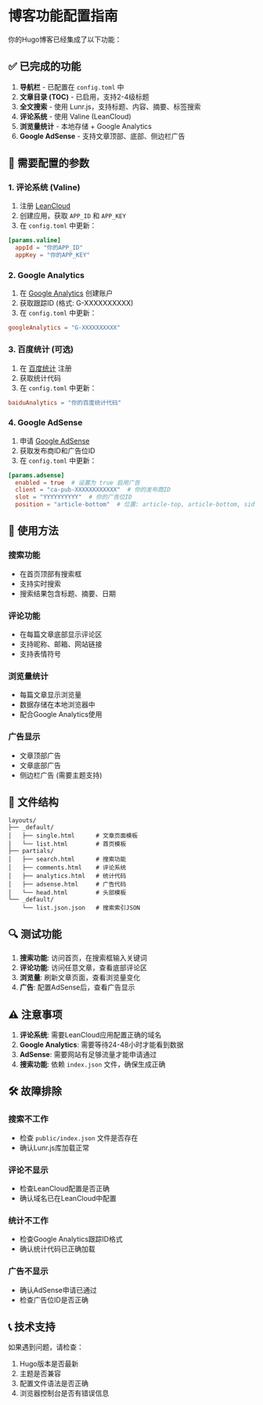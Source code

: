 # 博客功能配置指南

你的Hugo博客已经集成了以下功能：

## ✅ 已完成的功能

1. **导航栏** - 已配置在 `config.toml` 中
2. **文章目录 (TOC)** - 已启用，支持2-4级标题
3. **全文搜索** - 使用 Lunr.js，支持标题、内容、摘要、标签搜索
4. **评论系统** - 使用 Valine (LeanCloud)
5. **浏览量统计** - 本地存储 + Google Analytics
6. **Google AdSense** - 支持文章顶部、底部、侧边栏广告

## 🔧 需要配置的参数

### 1. 评论系统 (Valine)

1. 注册 [LeanCloud](https://leancloud.cn/)
2. 创建应用，获取 `APP_ID` 和 `APP_KEY`
3. 在 `config.toml` 中更新：

```toml
[params.valine]
  appId = "你的APP_ID"
  appKey = "你的APP_KEY"
```

### 2. Google Analytics

1. 在 [Google Analytics](https://analytics.google.com/) 创建账户
2. 获取跟踪ID (格式: G-XXXXXXXXXX)
3. 在 `config.toml` 中更新：

```toml
googleAnalytics = "G-XXXXXXXXXX"
```

### 3. 百度统计 (可选)

1. 在 [百度统计](https://tongji.baidu.com/) 注册
2. 获取统计代码
3. 在 `config.toml` 中更新：

```toml
baiduAnalytics = "你的百度统计代码"
```

### 4. Google AdSense

1. 申请 [Google AdSense](https://www.google.com/adsense)
2. 获取发布商ID和广告位ID
3. 在 `config.toml` 中更新：

```toml
[params.adsense]
  enabled = true  # 设置为 true 启用广告
  client = "ca-pub-XXXXXXXXXXXX"  # 你的发布商ID
  slot = "YYYYYYYYYY"  # 你的广告位ID
  position = "article-bottom"  # 位置: article-top, article-bottom, sidebar
```

## 🚀 使用方法

### 搜索功能
- 在首页顶部有搜索框
- 支持实时搜索
- 搜索结果包含标题、摘要、日期

### 评论功能
- 在每篇文章底部显示评论区
- 支持昵称、邮箱、网站链接
- 支持表情符号

### 浏览量统计
- 每篇文章显示浏览量
- 数据存储在本地浏览器中
- 配合Google Analytics使用

### 广告显示
- 文章顶部广告
- 文章底部广告
- 侧边栏广告 (需要主题支持)

## 📁 文件结构

```
layouts/
├── _default/
│   ├── single.html      # 文章页面模板
│   └── list.html        # 首页模板
├── partials/
│   ├── search.html      # 搜索功能
│   ├── comments.html    # 评论系统
│   ├── analytics.html   # 统计代码
│   ├── adsense.html     # 广告代码
│   └── head.html        # 头部模板
└── _default/
    └── list.json.json   # 搜索索引JSON
```

## 🔍 测试功能

1. **搜索功能**: 访问首页，在搜索框输入关键词
2. **评论功能**: 访问任意文章，查看底部评论区
3. **浏览量**: 刷新文章页面，查看浏览量变化
4. **广告**: 配置AdSense后，查看广告显示

## ⚠️ 注意事项

1. **评论系统**: 需要LeanCloud应用配置正确的域名
2. **Google Analytics**: 需要等待24-48小时才能看到数据
3. **AdSense**: 需要网站有足够流量才能申请通过
4. **搜索功能**: 依赖 `index.json` 文件，确保生成正确

## 🛠️ 故障排除

### 搜索不工作
- 检查 `public/index.json` 文件是否存在
- 确认Lunr.js库加载正常

### 评论不显示
- 检查LeanCloud配置是否正确
- 确认域名已在LeanCloud中配置

### 统计不工作
- 检查Google Analytics跟踪ID格式
- 确认统计代码已正确加载

### 广告不显示
- 确认AdSense申请已通过
- 检查广告位ID是否正确

## 📞 技术支持

如果遇到问题，请检查：
1. Hugo版本是否最新
2. 主题是否兼容
3. 配置文件语法是否正确
4. 浏览器控制台是否有错误信息
